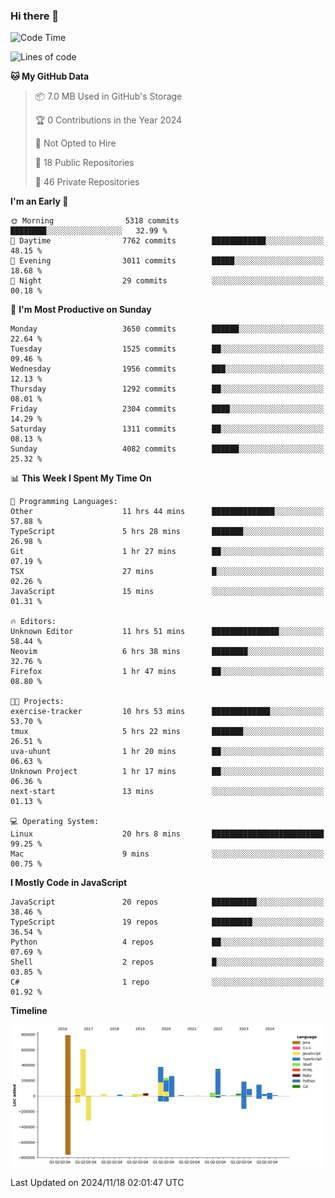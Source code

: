 ### Hi there 👋

<!--
**Clumsy-Coder/Clumsy-Coder** is a ✨ _special_ ✨ repository because its `README.md` (this file) appears on your GitHub profile.

Here are some ideas to get you started:

- 🔭 I’m currently working on ...
- 🌱 I’m currently learning ...
- 👯 I’m looking to collaborate on ...
- 🤔 I’m looking for help with ...
- 💬 Ask me about ...
- 📫 How to reach me: ...
- 😄 Pronouns: ...
- ⚡ Fun fact: ...
-->

<!-- anmol098/waka-readme-stats -->
<!--START_SECTION:waka-->
![Code Time](http://img.shields.io/badge/Code%20Time-972%20hrs%2058%20mins-blue)

![Lines of code](https://img.shields.io/badge/From%20Hello%20World%20I%27ve%20Written-3.4%20million%20lines%20of%20code-blue)

**🐱 My GitHub Data** 

> 📦 7.0 MB Used in GitHub's Storage 
 > 
> 🏆 0 Contributions in the Year 2024
 > 
> 🚫 Not Opted to Hire
 > 
> 📜 18 Public Repositories 
 > 
> 🔑 46 Private Repositories 
 > 
**I'm an Early 🐤** 

```text
🌞 Morning                5318 commits        ████████░░░░░░░░░░░░░░░░░   32.99 % 
🌆 Daytime                7762 commits        ████████████░░░░░░░░░░░░░   48.15 % 
🌃 Evening                3011 commits        █████░░░░░░░░░░░░░░░░░░░░   18.68 % 
🌙 Night                  29 commits          ░░░░░░░░░░░░░░░░░░░░░░░░░   00.18 % 
```
📅 **I'm Most Productive on Sunday** 

```text
Monday                   3650 commits        ██████░░░░░░░░░░░░░░░░░░░   22.64 % 
Tuesday                  1525 commits        ██░░░░░░░░░░░░░░░░░░░░░░░   09.46 % 
Wednesday                1956 commits        ███░░░░░░░░░░░░░░░░░░░░░░   12.13 % 
Thursday                 1292 commits        ██░░░░░░░░░░░░░░░░░░░░░░░   08.01 % 
Friday                   2304 commits        ████░░░░░░░░░░░░░░░░░░░░░   14.29 % 
Saturday                 1311 commits        ██░░░░░░░░░░░░░░░░░░░░░░░   08.13 % 
Sunday                   4082 commits        ██████░░░░░░░░░░░░░░░░░░░   25.32 % 
```


📊 **This Week I Spent My Time On** 

```text
💬 Programming Languages: 
Other                    11 hrs 44 mins      ██████████████░░░░░░░░░░░   57.88 % 
TypeScript               5 hrs 28 mins       ███████░░░░░░░░░░░░░░░░░░   26.98 % 
Git                      1 hr 27 mins        ██░░░░░░░░░░░░░░░░░░░░░░░   07.19 % 
TSX                      27 mins             █░░░░░░░░░░░░░░░░░░░░░░░░   02.26 % 
JavaScript               15 mins             ░░░░░░░░░░░░░░░░░░░░░░░░░   01.31 % 

🔥 Editors: 
Unknown Editor           11 hrs 51 mins      ███████████████░░░░░░░░░░   58.44 % 
Neovim                   6 hrs 38 mins       ████████░░░░░░░░░░░░░░░░░   32.76 % 
Firefox                  1 hr 47 mins        ██░░░░░░░░░░░░░░░░░░░░░░░   08.80 % 

🐱‍💻 Projects: 
exercise-tracker         10 hrs 53 mins      █████████████░░░░░░░░░░░░   53.70 % 
tmux                     5 hrs 22 mins       ███████░░░░░░░░░░░░░░░░░░   26.51 % 
uva-uhunt                1 hr 20 mins        ██░░░░░░░░░░░░░░░░░░░░░░░   06.63 % 
Unknown Project          1 hr 17 mins        ██░░░░░░░░░░░░░░░░░░░░░░░   06.36 % 
next-start               13 mins             ░░░░░░░░░░░░░░░░░░░░░░░░░   01.13 % 

💻 Operating System: 
Linux                    20 hrs 8 mins       █████████████████████████   99.25 % 
Mac                      9 mins              ░░░░░░░░░░░░░░░░░░░░░░░░░   00.75 % 
```

**I Mostly Code in JavaScript** 

```text
JavaScript               20 repos            ██████████░░░░░░░░░░░░░░░   38.46 % 
TypeScript               19 repos            █████████░░░░░░░░░░░░░░░░   36.54 % 
Python                   4 repos             ██░░░░░░░░░░░░░░░░░░░░░░░   07.69 % 
Shell                    2 repos             █░░░░░░░░░░░░░░░░░░░░░░░░   03.85 % 
C#                       1 repo              ░░░░░░░░░░░░░░░░░░░░░░░░░   01.92 % 
```



**Timeline**

![Lines of Code chart](https://raw.githubusercontent.com/Clumsy-Coder/Clumsy-Coder/main/assets/bar_graph.png)


 Last Updated on 2024/11/18 02:01:47 UTC
<!--END_SECTION:waka-->
